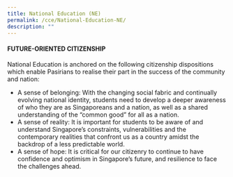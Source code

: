 ```yaml
---
title: National Education (NE)
permalink: /cce/National-Education-NE/
description: ""
---
```

#### FUTURE-ORIENTED CITIZENSHIP

National Education is anchored on the following citizenship dispositions which enable Pasirians to realise their part in the success of the community and nation:  

*   A sense of belonging: With the changing social fabric and continually evolving national identity, students need to develop a deeper awareness of who they are as Singaporeans and a nation, as well as a shared understanding of the “common good” for all as a nation. 
*   A sense of reality: It is important for students to be aware of and understand Singapore’s constraints, vulnerabilities and the contemporary realities that confront us as a country amidst the backdrop of a less predictable world. 
*   A sense of hope: It is critical for our citizenry to continue to have confidence and optimism in Singapore’s future, and resilience to face the challenges ahead.